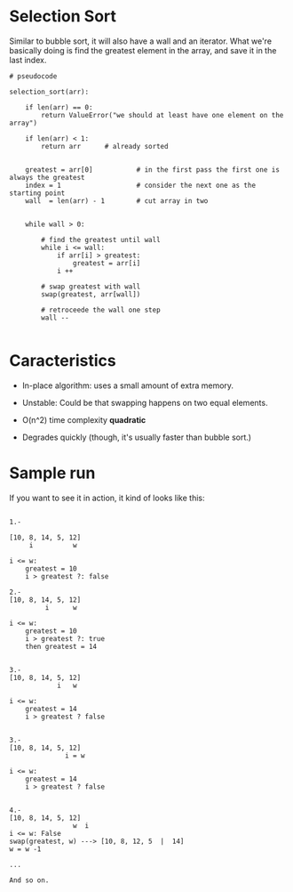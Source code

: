 ﻿Selection Sort
===============

Similar to bubble sort, it will also have a wall and an iterator.
What we're basically doing is find the greatest element in the array,
and save it in the last index.


```
# pseudocode

selection_sort(arr):

    if len(arr) == 0:
        return ValueError("we should at least have one element on the array")

    if len(arr) < 1:
        return arr      # already sorted


    greatest = arr[0]           # in the first pass the first one is always the greatest
    index = 1                   # consider the next one as the starting point
    wall  = len(arr) - 1        # cut array in two


    while wall > 0:

        # find the greatest until wall
        while i <= wall:
            if arr[i] > greatest:
                greatest = arr[i]
            i ++

        # swap greatest with wall
        swap(greatest, arr[wall])

        # retroceede the wall one step
        wall --


```

Caracteristics
==============

* In-place algorithm: uses a small amount of extra memory.

* Unstable: Could be that swapping happens on two equal elements.

* O(n^2) time complexity **quadratic**

* Degrades quickly (though, it's usually faster than bubble sort.)



Sample run
=============


If you want to see it in action, it kind of looks like this:

```

1.-

[10, 8, 14, 5, 12]
     i          w

i <= w:
    greatest = 10
    i > greatest ?: false

2.-
[10, 8, 14, 5, 12]
         i      w

i <= w:
    greatest = 10
    i > greatest ?: true
    then greatest = 14


3.-
[10, 8, 14, 5, 12]
            i   w

i <= w:
    greatest = 14
    i > greatest ? false


3.-
[10, 8, 14, 5, 12]
              i = w

i <= w:
    greatest = 14
    i > greatest ? false


4.-
[10, 8, 14, 5, 12]
                w  i
i <= w: False
swap(greatest, w) ---> [10, 8, 12, 5  |  14]
w = w -1

...

And so on.


```